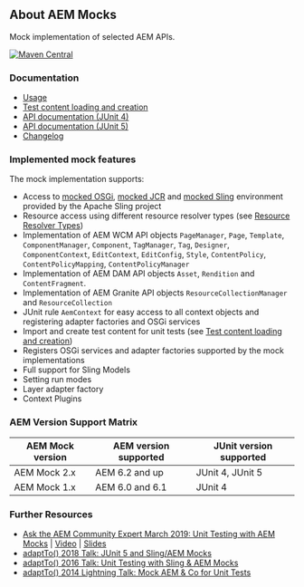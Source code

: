 ## About AEM Mocks

Mock implementation of selected AEM APIs.

[![Maven Central](https://maven-badges.herokuapp.com/maven-central/io.wcm/io.wcm.testing.aem-mock/badge.svg)](https://maven-badges.herokuapp.com/maven-central/io.wcm/io.wcm.testing.aem-mock)


### Documentation

* [Usage](usage.html)
* [Test content loading and creation](usage-content-loader-builder.html)
* [API documentation (JUnit 4)](junit4/apidocs/)
* [API documentation (JUnit 5)](junit5/apidocs/)
* [Changelog](changes-report.html)


### Implemented mock features

The mock implementation supports:

* Access to [mocked OSGi][osgi-mock], [mocked JCR][jcr-mock] and [mocked Sling][sling-mock] environment provided by the Apache Sling project
* Resource access using different resource resolver types (see [Resource Resolver Types][sling-mock-rrtypes])
* Implementation of AEM WCM API objects `PageManager`, `Page`, `Template`, `ComponentManager`, `Component`, `TagManager`, `Tag`, `Designer`,
  `ComponentContext`, `EditContext`, `EditConfig`, `Style`, `ContentPolicy`, `ContentPolicyMapping`, `ContentPolicyManager`
* Implementation of AEM DAM API objects `Asset`, `Rendition` and `ContentFragment`.
* Implementation of AEM Granite API objects `ResourceCollectionManager` and `ResourceCollection`
* JUnit rule `AemContext` for easy access to all context objects and registering adapter factories and OSGi services
* Import and create test content for unit tests (see [Test content loading and creation](usage-content-loader-builder.html))
* Registers OSGi services and adapter factories supported by the mock implementations
* Full support for Sling Models
* Setting run modes
* Layer adapter factory
* Context Plugins


### AEM Version Support Matrix

|AEM Mock version |AEM version supported |JUnit version supported
|-----------------|----------------------|------------------------
|AEM Mock 2.x     |AEM 6.2 and up        |JUnit 4, JUnit 5
|AEM Mock 1.x     |AEM 6.0 and 6.1       |JUnit 4


### Further Resources

* [Ask the AEM Community Expert March 2019: Unit Testing with AEM Mocks][atace-03-19-unit-testing-with-aem-mocks] | [Video][atace-03-19-unit-testing-with-aem-mocks-video] | [Slides][atace-03-19-unit-testing-with-aem-mocks-slides]
* [adaptTo() 2018 Talk: JUnit 5 and Sling/AEM Mocks][adaptto-talk-2018-junit5-sling-aem-mocks]
* [adaptTo() 2016 Talk: Unit Testing with Sling & AEM Mocks][adaptto-talk-2016-unittesting-sling-aem-mocks]
* [adaptTo() 2014 Lightning Talk: Mock AEM & Co for Unit Tests][adaptto-talk-2014-mock-aem-unit-tests]


[osgi-mock]: https://sling.apache.org/documentation/development/osgi-mock.html
[jcr-mock]: https://sling.apache.org/documentation/development/jcr-mock.html
[sling-mock]: https://sling.apache.org/documentation/development/sling-mock.html
[sling-mock-rrtypes]: https://sling.apache.org/documentation/development/sling-mock.html#resource-resolver-types
[adaptto-talk-2018-junit5-sling-aem-mocks]: https://adapt.to/2018/en/schedule/junit-5-and-sling-aem-mocks.html
[adaptto-talk-2016-unittesting-sling-aem-mocks]: https://adapt.to/2016/en/schedule/unit-testing-with-sling-aem-mocks.html
[adaptto-talk-2014-mock-aem-unit-tests]: https://adapt.to/2014/en/schedule/lightning-talks.html
[atace-03-19-unit-testing-with-aem-mocks]: https://helpx.adobe.com/experience-manager/kt/eseminars/ask-the-expert/unit-testing-with-aem-mocks.html
[atace-03-19-unit-testing-with-aem-mocks-video]: https://youtu.be/1xPzcukvzNk
[atace-03-19-unit-testing-with-aem-mocks-slides]: slides/190319_AtACE_UnitTestingWithAEMMocks.pdf
